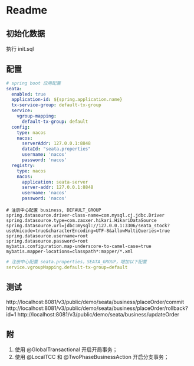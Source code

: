 # Readme

## 初始化数据
执行 init.sql

## 配置
```yaml
# spring boot 应用配置
seata:
  enabled: true
  application-id: ${spring.application.name}
  tx-service-group: default-tx-group
  service:
    vgroup-mapping:
      default-tx-group: default
  config:
    type: nacos
    nacos:
      serverAddr: 127.0.0.1:8848
      dataId: "seata.properties"
      username: 'nacos'
      password: 'nacos'
  registry:
    type: nacos
    nacos:
      application: seata-server
      server-addr: 127.0.0.1:8848
      username: 'nacos'
      password: 'nacos'
```
```properties
# 注册中心配置 business, DEFAULT_GROUP
spring.datasource.driver-class-name=com.mysql.cj.jdbc.Driver
spring.datasource.type=com.zaxxer.hikari.HikariDataSource
spring.datasource.url=jdbc:mysql://127.0.0.1:3306/seata_stock?useUnicode=true&characterEncoding=UTF-8&allowMultiQueries=true
spring.datasource.username=root
spring.datasource.password=root
mybatis.configuration.map-underscore-to-camel-case=true
mybatis.mapper-locations=classpath*:mapper/*.xml
```
```yaml
# 注册中心配置 seata.properties，SEATA_GROUP，增加以下配置
service.vgroupMapping.default-tx-group=default
```

## 测试
http://localhost:8081/v3/public/demo/seata/business/placeOrder/commit
http://localhost:8081/v3/public/demo/seata/business/placeOrder/rollback?id=1
http://localhost:8081/v3/public/demo/seata/business/updateOrder

## 附
1. 使用 @GlobalTransactional 开启开局事务；
2. 使用 @LocalTCC 和 @TwoPhaseBusinessAction 开启分支事务；